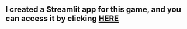 
I created a Streamlit app for this game, and you can access it by clicking [HERE](https://sudoku2.streamlit.app/)
---
